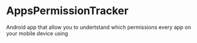 # AppsPermissionTracker
Android app that allow you to undertstand which permissions every app on your mobile device using
